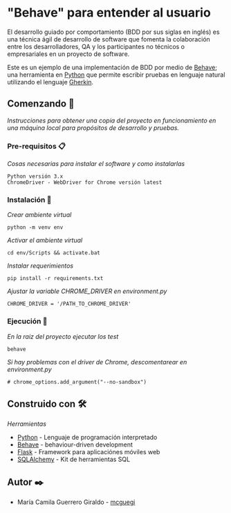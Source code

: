 # "Behave" para entender al usuario

El desarrollo guiado por comportamiento (BDD por sus siglas en inglés) es una técnica ágil de desarrollo de software que fomenta la colaboración entre los desarrolladores, QA y los participantes no técnicos o empresariales en un proyecto de software.

Este es un ejemplo de una implementación de BDD por medio de [Behave](https://behave.readthedocs.io/en/latest/); una herramienta en [Python](https://www.python.org/) que permite escribir pruebas en lenguaje natural utilizando el lenguaje [Gherkin](https://cucumber.io/docs/gherkin/).

## Comenzando 🚀

_Instrucciones para obtener una copia del proyecto en funcionamiento en una máquina local para propósitos de desarrollo y pruebas._


### Pre-requisitos 📋

_Cosas necesarias para instalar el software y como instalarlas_

```
Python versión 3.x
ChromeDriver - WebDriver for Chrome versión latest
```

### Instalación 🔧

_Crear ambiente virtual_

```
python -m venv env
```

_Activar el ambiente virtual_

```
cd env/Scripts && activate.bat
```

_Instalar requerimientos_

```
pip install -r requirements.txt
```

_Ajustar la variable CHROME_DRIVER en environment.py_

```
CHROME_DRIVER = '/PATH_TO_CHROME_DRIVER'
```

### Ejecución 🏃

_En la raiz del proyecto ejecutar los test_

```
behave
```

_Si hay problemas con el driver de Chrome, descomentarear en environment.py_

```
# chrome_options.add_argument("--no-sandbox")
```

## Construido con 🛠️

_Herramientas_

* [Python](www.python.org) - Lenguaje de programación interpretado
* [Behave](https://behave.readthedocs.io/en/latest/) - behaviour-driven development
* [Flask](https://flask.palletsprojects.com/en/1.1.x/) - Framework para aplicaciónes móviles web
* [SQLAlchemy](www.sqlalchemy.org) - Kit de herramientas SQL

## Autor ✒️

* María Camila Guerrero Giraldo - [mcguegi](https://github.com/mcguegi/)
